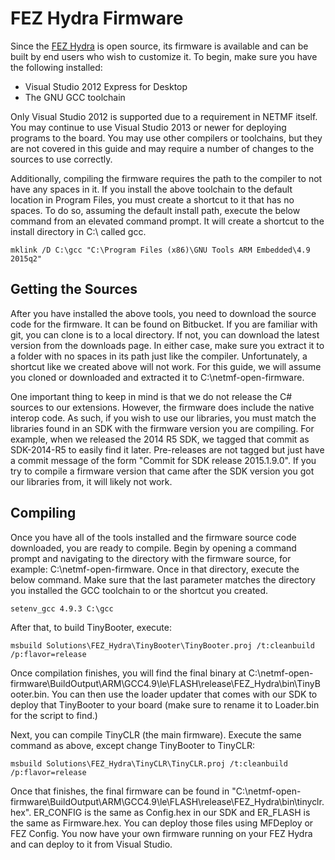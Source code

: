 # FEZ Hydra Firmware

Since the [FEZ Hydra](https://www.ghielectronics.com/catalog/product/530) is open source, its firmware is available and can be built by end users who wish to customize it. To begin, make sure you have the following installed:

* Visual Studio 2012 Express for Desktop
* The GNU GCC toolchain

Only Visual Studio 2012 is supported due to a requirement in NETMF itself. You may continue to use Visual Studio 2013 or newer for deploying programs to the board. You may use other compilers or toolchains, but they are not covered in this guide and may require a number of changes to the sources to use correctly. 

Additionally, compiling the firmware requires the path to the compiler to not have any spaces in it. If you install the above toolchain to the default location in Program Files, you must create a shortcut to it that has no spaces. To do so, assuming the default install path, execute the below command from an elevated command prompt. It will create a shortcut to the install directory in C:\ called gcc.

```
mklink /D C:\gcc "C:\Program Files (x86)\GNU Tools ARM Embedded\4.9 2015q2"
```

## Getting the Sources
After you have installed the above tools, you need to download the source code for the firmware. It can be found on Bitbucket. If you are familiar with git, you can clone is to a local directory. If not, you can download the latest version from the downloads page. In either case, make sure you extract it to a folder with no spaces in its path just like the compiler. Unfortunately, a shortcut like we created above will not work. For this guide, we will assume you cloned or downloaded and extracted it to C:\netmf-open-firmware.

One important thing to keep in mind is that we do not release the C# sources to our extensions. However, the firmware does include the native interop code. As such, if you wish to use our libraries, you must match the libraries found in an SDK with the firmware version you are compiling. For example, when we released the 2014 R5 SDK, we tagged that commit as SDK-2014-R5 to easily find it later. Pre-releases are not tagged but just have a commit message of the form "Commit for SDK release 2015.1.9.0". If you try to compile a firmware version that came after the SDK version you got our libraries from, it will likely not work.

## Compiling
Once you have all of the tools installed and the firmware source code downloaded, you are ready to compile. Begin by opening a command prompt and navigating to the directory with the firmware source, for example: C:\netmf-open-firmware. Once in that directory, execute the below command. Make sure that the last parameter matches the directory you installed the GCC toolchain to or the shortcut you created.

```
setenv_gcc 4.9.3 C:\gcc
```

After that, to build TinyBooter, execute:

```
msbuild Solutions\FEZ_Hydra\TinyBooter\TinyBooter.proj /t:cleanbuild /p:flavor=release
```

Once compilation finishes, you will find the final binary at C:\netmf-open-firmware\BuildOutput\ARM\GCC4.9\le\FLASH\release\FEZ_Hydra\bin\TinyBooter.bin. You can then use the loader updater that comes with our SDK to deploy that TinyBooter to your board (make sure to rename it to Loader.bin for the script to find.)

Next, you can compile TinyCLR (the main firmware). Execute the same command as above, except change TinyBooter to TinyCLR:

```
msbuild Solutions\FEZ_Hydra\TinyCLR\TinyCLR.proj /t:cleanbuild /p:flavor=release
```

Once that finishes, the final firmware can be found in "C:\netmf-open-firmware\BuildOutput\ARM\GCC4.9\le\FLASH\release\FEZ_Hydra\bin\tinyclr.hex". ER_CONFIG is the same as Config.hex in our SDK and ER_FLASH is the same as Firmware.hex. You can deploy those files using MFDeploy or FEZ Config. You now have your own firmware running on your FEZ Hydra and can deploy to it from Visual Studio.